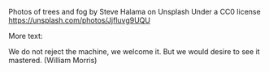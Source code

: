 
Photos of trees and fog
by Steve Halama on Unsplash
Under a CC0 license
https://unsplash.com/photos/Jjfluvg9UQU


More text:

We do not reject the machine, we welcome it. But we would desire to see it mastered. (William Morris)


